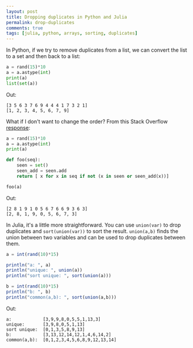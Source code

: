```yaml
---
layout: post
title: Dropping duplicates in Python and Julia
permalink: drop-duplicates
comments: true
tags: [julia, python, arrays, sorting, duplicates]
---
```

In Python, if we try to remove duplicates from a list, we can convert the list to a set and then back to a list:

``` python
a = rand(15)*10
a = a.astype(int)
print(a)
list(set(a))
```
Out:

```
[3 5 6 3 7 6 9 4 4 4 1 7 3 2 1]
[1, 2, 3, 4, 5, 6, 7, 9]
```

What if I don't want to change the order? From this Stack Overflow [response](http://stackoverflow.com/questions/480214/how-do-you-remove-duplicates-from-a-list-in-python-whilst-preserving-order):

``` python
a = rand(15)*10
a = a.astype(int)
print(a)

def foo(seq):
    seen = set()
    seen_add = seen.add
    return [ x for x in seq if not (x in seen or seen_add(x))]

foo(a)
```
Out:

```
[2 8 1 9 1 0 5 6 7 6 6 9 3 6 3]
[2, 8, 1, 9, 0, 5, 6, 7, 3]
```

In Julia, it's a little more straightforward. You can use `union(var)` to drop duplicates and `sort(union(var))` to sort the result. `union(a,b)` finds the union between two variables and can be used to drop duplicates between them.

``` julia
a = int(rand(10)*15)

println("a: ", a)
println("unique: ", union(a))
println("sort unique: ", sort(union(a)))

b = int(rand(10)*15)
println("b: ", b)
println("common(a,b): ", sort(union(a,b)))
```

Out:

```
a: 	 	      [3,9,9,8,0,5,5,1,13,3]
unique: 	  [3,9,8,0,5,1,13]
sort unique:  [0,1,3,5,8,9,13]
b: 		      [3,13,12,14,12,1,4,6,14,2]
common(a,b):  [0,1,2,3,4,5,6,8,9,12,13,14]
```
